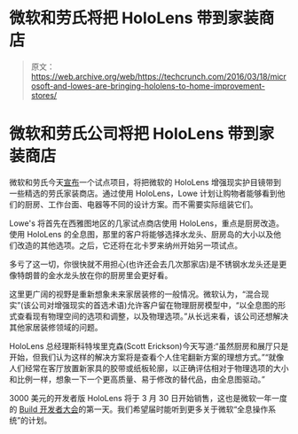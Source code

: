 # 微软和劳氏将把 HoloLens 带到家装商店

> 原文：<https://web.archive.org/web/https://techcrunch.com/2016/03/18/microsoft-and-lowes-are-bringing-hololens-to-home-improvement-stores/>

# 微软和劳氏公司将把 HoloLens 带到家装商店

微软和劳氏今天[宣布](https://web.archive.org/web/20230320051705/https://blogs.windows.com/devices/2016/03/18/microsoft-hololens-and-lowes-working-to-redefine-your-next-home-renovation/)一个试点项目，将把微软的 HoloLens 增强现实护目镜带到一些精选的劳氏家装商店。通过使用 HoloLens，Lowe 计划让购物者能够看到他们的厨房、工作台面、电器等不同的设计方案。而不需要实际组装它们。

Lowe's 将首先在西雅图地区的几家试点商店使用 HoloLens，重点是厨房改造。使用 HoloLens 的全息图，那里的客户将能够选择水龙头、厨房岛的大小以及他们改造的其他选项。之后，它还将在北卡罗来纳州开始另一项试点。

多亏了这一切，你很快就不用担心(也许还会去几次那家店)是不锈钢水龙头还是更像特朗普的金水龙头放在你的厨房里会更好看。

这里更广阔的视野是重新想象未来家居装修的一般情况。微软认为，“混合现实”(该公司对增强现实的首选术语)允许客户留在物理厨房模型中，“以全息图的形式查看现有物理空间的选项和调整，以及物理选项。”从长远来看，该公司还想解决其他家居装修领域的问题。

HoloLens 总经理斯科特埃里克森(Scott Erickson)今天写道:“虽然厨房和展厅只是开始，但我们认为这样的解决方案将是查看个人住宅翻新方案的理想方式。”“就像人们经常在客厅放置新家具的胶带或纸板轮廓，以正确评估相对于物理选项的大小和比例一样，想象一下一个更高质量、易于修改的替代品，由全息图驱动。”

3000 美元的开发者版 HoloLens 将于 3 月 30 日开始销售，这也是微软一年一度的 [Build 开发者大会](https://web.archive.org/web/20230320051705/https://build.microsoft.com/)的第一天。我们希望届时能听到更多关于微软“全息操作系统”的计划。